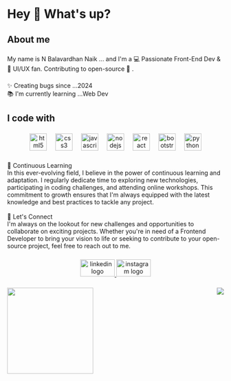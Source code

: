 <h1 align="left">Hey 👋 What's up?</h1>

###

<h2 align="left">About me</h2>

###

<p align="left">My name is N Balavardhan Naik ... and I'm a 💻 Passionate Front-End Dev & 🎨 UI/UX fan. Contributing to open-source 🚀 .</p>

###

<p align="left">✨ Creating bugs since ...2024<br>📚 I'm currently learning ...Web Dev</p>

###

<h2 align="left">I code with</h2>

###

<div align="center">
  <img src="https://cdn.jsdelivr.net/gh/devicons/devicon/icons/html5/html5-original.svg" height="40" alt="html5 logo"  />
  <img width="12" />
  <img src="https://cdn.jsdelivr.net/gh/devicons/devicon/icons/css3/css3-original.svg" height="40" alt="css3 logo"  />
  <img width="12" />
  <img src="https://cdn.jsdelivr.net/gh/devicons/devicon/icons/javascript/javascript-original.svg" height="40" alt="javascript logo"  />
  <img width="12" />
  <img src="https://cdn.jsdelivr.net/gh/devicons/devicon/icons/nodejs/nodejs-original.svg" height="40" alt="nodejs logo"  />
  <img width="12" />
  <img src="https://cdn.jsdelivr.net/gh/devicons/devicon/icons/react/react-original.svg" height="40" alt="react logo"  />
  <img width="12" />
  <img src="https://cdn.jsdelivr.net/gh/devicons/devicon/icons/bootstrap/bootstrap-original.svg" height="40" alt="bootstrap logo"  />
  <img width="12" />
  <img src="https://cdn.jsdelivr.net/gh/devicons/devicon/icons/python/python-original.svg" height="40" alt="python logo"  />
</div>

###

<p align="left">🌱 Continuous Learning<br>In this ever-evolving field, I believe in the power of continuous learning and adaptation. I regularly dedicate time to exploring new technologies, participating in coding challenges, and attending online workshops. This commitment to growth ensures that I'm always equipped with the latest knowledge and best practices to tackle any project. <br><br>🤝 Let's Connect<br>I'm always on the lookout for new challenges and opportunities to collaborate on exciting projects. Whether you're in need of a Frontend Developer to bring your vision to life or seeking to contribute to your open-source project, feel free to reach out to me.</p>

###

<div align="center">
  <a href="https://www.linkedin.com/in/balavardhan-naik/" target="_blank">
    <img src="https://raw.githubusercontent.com/maurodesouza/profile-readme-generator/master/src/assets/icons/social/linkedin/default.svg" width="80" height="40" alt="linkedin logo"  />
  </a>
  <a href="https://www.instagram.com/_balavardhan_naik?utm_source=qr&igsh=MWxrNDBsNDdpMG5icA==" target="_blank">
    <img src="https://raw.githubusercontent.com/maurodesouza/profile-readme-generator/master/src/assets/icons/social/instagram/default.svg" width="80" height="40" alt="instagram logo"  />
  </a>
</div>

###

###

<img align="right" src="https://profile-counter.glitch.me/NBalavardhannaik/count.svg?"  />

###

<div align="left">
  <img height="200" src="https://media.licdn.com/dms/image/D5603AQEVHkvoB4AqPw/profile-displayphoto-shrink_800_800/0/1695089943402?e=2147483647&v=beta&t=QcbZMNeLuRZrdzv1ES-0Ri1XlclxkzhO4-6_TMW8zYQ"  />
</div>

###
